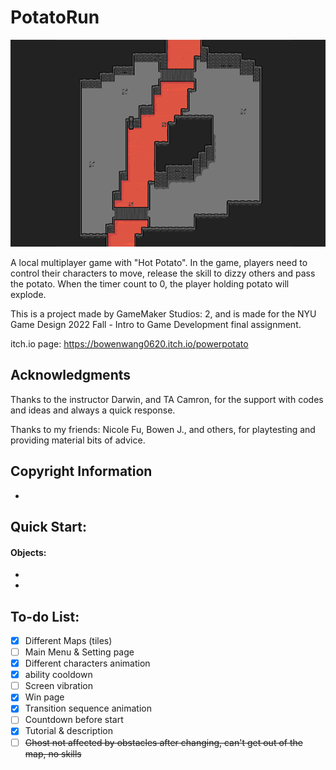 # PotatoRun
<img src="https://raw.githubusercontent.com/bowencraft/PotatoRun/main/images/pic_valcano01.png" alt="pic_valcano01" style="zoom:150%;" />

A local multiplayer game with "Hot Potato". In the game, players need to control their characters to move, release the skill to dizzy others and pass the potato. When the timer count to 0, the player holding potato will explode.

This is a project made by GameMaker Studios: 2, and is made for the NYU Game Design 2022 Fall - Intro to Game Development final assignment.



itch.io page: https://bowenwang0620.itch.io/powerpotato



## Acknowledgments

Thanks to the instructor Darwin, and TA Camron, for the support with codes and ideas and always a quick response.

Thanks to my friends: Nicole Fu, Bowen J., and others, for playtesting and providing material bits of advice.



## Copyright Information

- 



## Quick Start:

#### Objects:

- 
- 



## To-do List:

- [x] Different Maps (tiles)
- [ ] Main Menu & Setting page
- [x] Different characters animation
- [x] ability cooldown
- [ ] Screen vibration
- [x] Win page
- [x] Transition sequence animation
- [ ] Countdown before start
- [x] Tutorial & description
- [ ] ~~Ghost not affected by obstacles after changing, can't get out of the map, no skills~~
